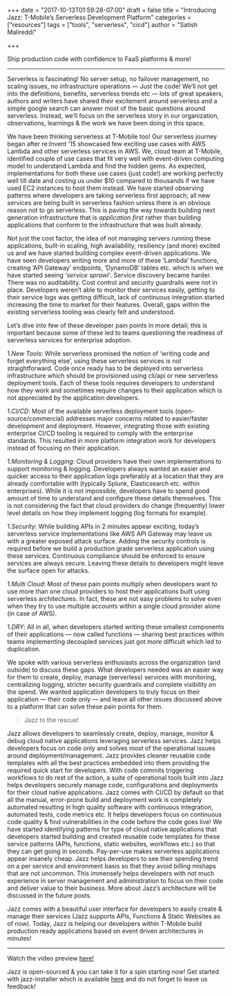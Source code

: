 +++
date = "2017-10-13T01:59:28-07:00"
draft = false
title = "Introducing Jazz: T-Mobile’s Serverless Development Platform"
categories = ["resources"]
tags = ["tools", "serverless", "cicd"]
author = "Satish Malireddi" 
 
+++

Ship production code with confidence to FaaS platforms & more!

*****

Serverless is fascinating! No server setup, no failover management, no scaling
issues, no infrastructure operations — Just the code! We’ll not get into the
definitions, benefits, serverless trends etc — lots of great speakers, authors
and writers have shared their excitement around serverless and a simple google
search can answer most of the basic questions around serverless. Instead, we’ll
focus on the serverless story in our organization, observations, learnings & the
work we have been doing in this space.

We have been thinking serverless at T-Mobile too! Our serverless journey began
after re:Invent ’15 showcased few exciting use cases with AWS Lambda and other
serverless services in AWS. We, cloud team at T-Mobile, identified couple of use
cases that fit very well with event-driven computing model to understand Lambda
and find the hidden gems. As expected, implementations for both these use cases
(just code!) are working perfectly well till date and costing us under $10
compared to thousands if we have used EC2 instances to host them instead. We
have started observing patterns where developers are taking serverless first
approach; all new services are being built in serverless fashion unless there is
an obvious reason not to go serverless. This is paving the way towards building
next generation infrastructure that is *application first* rather than building
applications that conform to the infrastructure that was built already.

Not just the cost factor, the idea of not managing servers running these
applications, built-in scaling, high availability, resiliency (and more) excited
us and we have started building complex event-driven applications. We have seen
developers writing more and more of these ‘Lambda’ functions, creating ‘API
Gateway’ endpoints, ‘DynamoDB’ tables etc. which is when we have started seeing
*‘service sprawl’*. Service discovery became harder. There was no auditability.
Cost control and security guardrails were not in place. Developers weren’t able
to monitor their services easily, getting to their service logs was getting
difficult, lack of continuous integration started increasing the time to market
for their features. Overall, gaps within the existing serverless tooling was
clearly felt and understood.

Let’s dive into few of these developer pain points in more detail; this is
important because some of these led to teams questioning the readiness of
serverless services for enterprise adoption.

1.*New Tools*: While serverless promised the notion of ‘writing code and forget
everything else’, using these serverless services is not straightforward. Code
once ready has to be deployed into serverless infrastructure which should be
provisioned using cli/api or new serverless deployment tools. Each of these
tools requires developers to understand how they work and sometimes require
changes to their application which is not appreciated by the application
developers.

1.*CI/CD*: Most of the available serverless deployment tools
(open-source/commercial) addresses major concerns related to easier/faster
development and deployment. However, integrating those with existing enterprise
CI/CD tooling is required to comply with the enterprise standards. This resulted
in more platform integration work for developers instead of focusing on their
application.

1.*Monitoring & Logging*: Cloud providers have their own implementations to
support monitoring & logging. Developers always wanted an easier and quicker
access to their application logs preferably at a location that they are already
comfortable with (typically Splunk, Elasticsearch etc. within enterprises).
While it is not impossible, developers have to spend good amount of time to
understand and configure these details themselves. This is not considering the
fact that cloud providers do change (frequently) lower level details on how they
implement logging (log formats for example).

1.*Security*: While building APIs in 2 minutes appear exciting, today’s serverless
service implementations like AWS API Gateway may leave us with a greater exposed
attack surface. Adding the security controls is required before we build a
production grade serverless application using these services. Continuous
compliance should be enforced to ensure services are always secure. Leaving
these details to developers might leave the surface open for attacks.

1.*Multi Cloud*: Most of these pain points multiply when developers want to use
more than one cloud providers to host their applications built using serverless
architectures. In fact, these are not easy problems to solve even when they try
to use multiple accounts within a single cloud provider alone (in case of AWS).

1.*DRY*: All in all, when developers started writing these smallest components of
their applications — now called functions — sharing best practices within teams
implementing decoupled services just got more difficult which led to
duplication.

We spoke with various serverless enthusiasts across the organization (and
outside) to discuss these gaps. What developers needed was an easier way for
them to create, deploy, manage (serverless) services with monitoring,
centralizing logging, stricter security guardrails and complete visibility on
the spend. We wanted application developers to truly focus on their application
— their code only — and leave all other issues discussed above to a platform
that can solve these pain points for them.

> Jazz to the rescue!

Jazz allows developers to seamlessly create, deploy, manage, monitor & debug
cloud native applications leveraging serverless services. Jazz helps developers
focus on code only and solves most of the operational issues around
deployment/management. Jazz provides cleaner reusable code templates with all
the best practices embedded into them providing the required quick start for
developers. With code commits triggering workflows to do rest of the action, a
suite of operational tools built into Jazz helps developers securely manage
code, configurations and deployments for their cloud native applications. Jazz
comes with CI/CD by default so that all the manual, error-prone build and
deployment work is completely automated resulting in high quality software with
continuous integration, automated tests, code metrics etc. It helps developers
focus on continuous code quality & find vulnerabilities in the code before the
code goes live! We have started identifying patterns for type of cloud native
applications that developers started building and created reusable code
templates for these service patterns (APIs, functions, static websites,
workflows etc.) so that they can get going in seconds. Pay-per-use makes
serverless applications appear insanely cheap. Jazz helps developers to see
their spending trend on a per service and environment basis so that they avoid
billing mishaps that are not uncommon. This immensely helps developers with not
much experience in server management and administration to focus on their code
and deliver value to their business. More about Jazz’s architecture will be
discussed in the future posts.

Jazz comes with a beautiful user interface for developers to easily create &
manage their services (Jazz supports APIs, Functions & Static Websites as of
now). Today, Jazz is helping our developers within T-Mobile build production
ready applications based on event driven architectures in minutes!

*****

Watch the video preview [here!](https://www.youtube.com/watch?v=6Kp1yxMjn1k)

Jazz is open-sourced & you can take it for a spin starting now! Get started with
jazz-installer which is available
[here](https://github.com/tmobile/jazz-installer) and do not forget to leave us
feedback!
